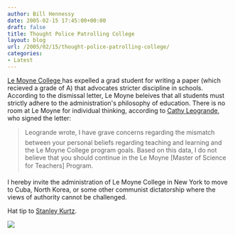 ```yaml
---
author: Bill Hennessy
date: 2005-02-15 17:45:00+00:00
draft: false
title: Thought Police Patrolling College
layout: blog
url: /2005/02/15/thought-police-patrolling-college/
categories:
- Latest
---
```


[Le Moyne College ](https://www.thefire.org/index.php/article/5303.html)has expelled a grad student for writing a paper (which recieved a grade of A) that advocates stricter discipline in schools. According to the dismissal letter, Le Moyne beleives that all students must strictly adhere to the administration's philosophy of education. There is no room at Le Moyne for individual thinking, according to [Cathy Leogrande](mailto:leogracc@lemoyne.edu), who signed the letter:




> 

> 
> Leogrande wrote, I have grave concerns regarding the mismatch between your personal beliefs regarding teaching and learning and the Le Moyne College program goals. Based on this data, I do not believe that you should continue in the Le Moyne [Master of Science for Teachers] Program. 
> 
> 




I hereby invite the administration of Le Moyne College in New York to move to Cuba, North Korea, or some other communist dictatorship where the views of authority cannot be challenged.




Hat tip to [Stanley Kurtz](https://www.nationalreview.com/thecorner/05_02_13_corner-archive.asp#056224).




![](https://blog.billhennessy.com/aggbug.aspx?PostID=1076)

